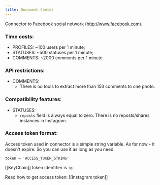 ```yaml
---
title: Document Center
---
```


Connector to Facebook social network (http://www.facebook.com).

### Time costs:
* PROFILES: ~100 users per 1 minute;
* STATUSES: ~500 statuses per 1 minute;
* COMMENTS: ~2000 comments per 1 minute.

### API restrictions:
* COMMENTS:
    - There is no tools to extract more than 150 comments to one photo.

### Compatibility features:
* STATUSES:
    - `reposts` field is always equal to zero. There is no reposts/shares instances in Instagram.

### Access token format:
Access token used in connector is a simple string variable. As for now - it doesn't expire. So you can use it as long as you need.

`token = 'ACCESS_TOKEN_STRING'`

[[KeyChain]] token identifier is `ig`.

Read how to get access token: [[Instagram token]]